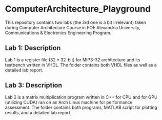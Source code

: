 # ComputerArchitecture_Playground

This repository contains two labs (the 3rd one is a bit irrelevant) taken during Computer Architecture Course in FOE Alexandria University, Communications & Electronics Engineering Program. 

## Lab 1: Description
Lab 1 is a register file (32 * 32-bit) for MIPS-32 architecture and its testbench written in VHDL. The folder contains both VHDL files as well as a detailed lab report.

## Lab 3: Description
Lab 3 is a matrix multiplication program written in C++ for CPU and for GPU (utilizing CUDA) ran on an Arch Linux machine for performance assessment. The folder contains both programs, MATLAB script for plotting results, and a detailed lab report.
